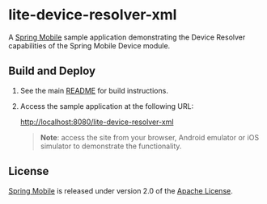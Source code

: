 # lite-device-resolver-xml

A [Spring Mobile] sample application demonstrating the Device Resolver capabilities of the Spring Mobile Device module.


## Build and Deploy

1. See the main [README](../README.md) for build instructions.

2. Access the sample application at the following URL:

    <http://localhost:8080/lite-device-resolver-xml>

    > **Note**: access the site from your browser, Android emulator or iOS simulator to demonstrate the functionality.


## License

[Spring Mobile] is released under version 2.0 of the [Apache License].

[Spring Mobile]: http://projects.spring.io/spring-mobile
[Apache License]: http://www.apache.org/licenses/LICENSE-2.0
